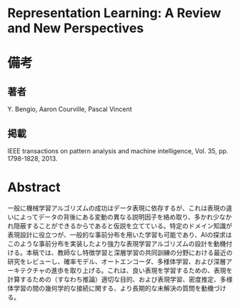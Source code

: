 # Representation Learning: A Review and New Perspectives

# 備考

## 著者

Y. Bengio, Aaron Courville, Pascal Vincent

## 掲載

IEEE transactions on pattern analysis and machine intelligence, Vol. 35, pp. 1798-1828, 2013.

# Abstract

一般に機械学習アルゴリズムの成功はデータ表現に依存するが、これは表現の違いによってデータの背後にある変動の異なる説明因子を絡め取り、多かれ少なかれ隠蔽することができるからであると仮説を立てている。特定のドメイン知識が表現設計に役立つが、一般的な事前分布を用いた学習も可能であり、AIの探求はこのような事前分布を実装したより強力な表現学習アルゴリズムの設計を動機付ける。本稿では、教師なし特徴学習と深層学習の共同訓練の分野における最近の研究をレビューし、確率モデル、オートエンコーダ、多様体学習、および深層アーキテクチャの進歩を取り上げる。これは、良い表現を学習するための、表現を計算するための（すなわち推論）適切な目的、および表現学習、密度推定、多様体学習の間の幾何学的な接続に関する、より長期的な未解決の質問を動機づける。
